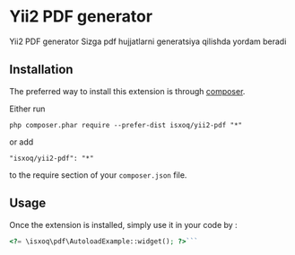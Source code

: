 Yii2 PDF generator
==================
Yii2 PDF generator Sizga pdf hujjatlarni generatsiya qilishda yordam beradi

Installation
------------

The preferred way to install this extension is through [composer](http://getcomposer.org/download/).

Either run

```
php composer.phar require --prefer-dist isxoq/yii2-pdf "*"
```

or add

```
"isxoq/yii2-pdf": "*"
```

to the require section of your `composer.json` file.


Usage
-----

Once the extension is installed, simply use it in your code by  :

```php
<?= \isxoq\pdf\AutoloadExample::widget(); ?>```